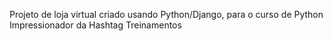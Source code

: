 Projeto de loja virtual criado usando Python/Django, para o curso de Python Impressionador da Hashtag Treinamentos